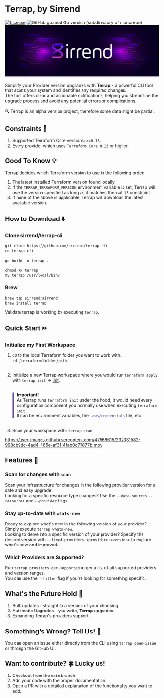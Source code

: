 # Terrap, by Sirrend
[![License](https://img.shields.io/badge/License-Apache_2.0-blue.svg)](https://opensource.org/licenses/Apache-2.0)  ![GitHub go.mod Go version (subdirectory of monorepo)](https://img.shields.io/github/go-mod/go-version/sirrend/terrap-cli?filename=go.mod)</br>
<img src="./docs/terrap-cover.png"/>
</br></br>
Simplify your Provider version upgrades with **Terrap** - a powerful CLI tool that scans your system and identifies any required changes. </br>
The tool offers clear and actionable notifications, helping you streamline the upgrade process and avoid any potential errors or complications.</br></br>
🔍 Terrap is an alpha version project, therefore some data might be partial.

## Constraints 🧱
1. Supported Terraform Core versions: `>=0.13`.
2. Every provider which uses `Terraform Core 0.13` or higher.

## Good To Know 💡
Terrap decides which Terraform version to use in the following order:
1. The latest installed Terraform version found locally.
2. If the `TERRAP_TERRAFORM_VERSION` environment variable is set, Terrap will use the version specified as long as it matches the `>=0.13` constraint.
3. If none of the above is applicable, Terrap will download the latest available version.

## How to Download ⬇️
### Clone sirrend/terrap-cli
```shell
git clone https://github.com/sirrend/terrap-cli
cd terrap-cli

go build -o terrap .

chmod +x terrap
mv terrap /usr/local/bin/
```

### Brew
```shell
brew tap sirrend/sirrend
brew install terrap
```

Validate terrap is working by executing `terrap`.

## Quick Start ⏩

### Initialize my First Workspace
1. `CD` to the local Terraform folder you want to work with.</br>
   `cd /terraform/folder/path`</br></br>

2. Initialize a new Terrap workspace where you would run `terraform apply` with `terrap init` -> <a href="https://sirrend.github.io/terrap-docs/init">init</a>.</br></br>

    <div style="border-left: 4px solid #5C37B2; padding-left: 10px;">
    <strong>Important!</strong> </br>
    As Terrap runs <code>terraform init</code> under the hood, it would need every configuration component you normally use when executing <code>terraform init</code>.</br>
    It can be environment variables, the <code style="color: #5C37B2">.aws/credentials</code> file, etc.
    </div></br>


3. Scan your workspace with: `terrap scan`

https://user-images.githubusercontent.com/47568615/232331582-998cb9dc-4ad4-465e-af31-4fab0c77877b.mov

## Features 🚀
### Scan for changes with `scan`
Scan your infrastructure for changes in the following provider version for a safe and easy upgrade!</br>
Looking for a specific resource type changes? Use the `--data-sources` `--resources` and `--provider` flags.

### Stay up-to-date with `whats-new`
Ready to explore what's new in the following version of your provider? Simply execute `terrap whats-new`.</br>
Looking to delve into a specific version of your provider? Specify the desired version with `--fixed-providers <provider>:<version>` to explore what's new and improved.

### Which Providers are Supported?
Run `terrap providers get-supported` to get a list of all supported providers and version ranges.</br>
You can use the `--filter` flag if you're looking for something specific.


## What's the Future Hold 🔮
1. Bulk updates - straight to a version of your choosing.
2. Automatic Upgrades - you write, **Terrap** upgrades.
3. Expanding Terrap's providers support.

## Something's Wrong? Tell Us! 🚨
You can open an issue either directly from the CLI using `terrap open-issue` or through the GitHub UI.

## Want to contribute? 🍀 Lucky us!
1. Checkout from the `main` branch.
2. Add your code with the proper documentation.
3. Open a PR with a detailed explanation of the functionality you want to add.


